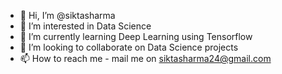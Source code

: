 - 👋 Hi, I’m @siktasharma
- 👀 I’m interested in Data Science 
- 🌱 I’m currently learning Deep Learning using Tensorflow
- 💞️ I’m looking to collaborate on Data Science projects
- 📫 How to reach me - mail me on siktasharma24@gmail.com

<!---
siktasharma/siktasharma is a ✨ special ✨ repository because its `README.md` (this file) appears on your GitHub profile.
You can click the Preview link to take a look at your changes.
--->

